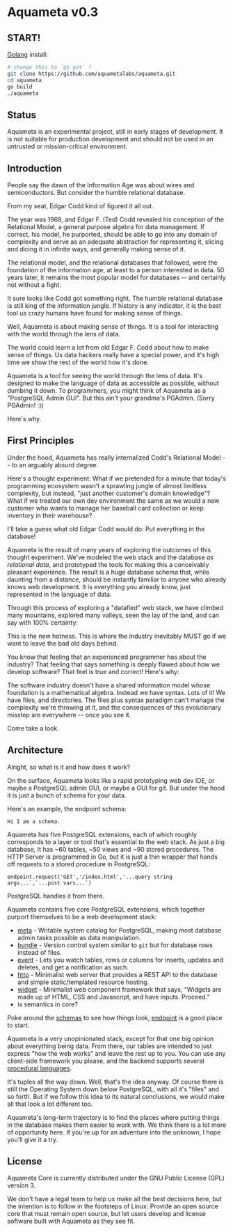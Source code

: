 Aquameta v0.3
=============


START!
------

[Golang](https://golang.org/) install:

```bash
# change this to `go get` ?
git clone https://github.com/aquametalabs/aquameta.git
cd aquameta
go build
./aquameta
```
<!--
{ [Download](http://aquameta.com/download) | [Demo](http://aquameta.com/demo) | [Documentation](http://aquameta.org/docs) }
-----------------------------------------------
-->

Status
------

Aquameta is an experimental project, still in early stages of development.  It is not suitable for production development and should not be used in an untrusted or mission-critical environment.

Introduction
------------

People say the dawn of the Information Age was about wires and semiconductors.  But consider the humble relational database.

From my seat, Edgar Codd kind of figured it all out.

The year was 1969, and Edgar F. (Ted) Codd revealed his conception of the Relational Model, a general purpose algebra for data management.  If correct, his model, he purported, should be able to go into any domain of complexity and serve as an adequate abstraction for representing it, slicing and dicing it in infinite ways, and generally making sense of it.

The relational model, and the relational databases that followed, were the foundation of the information age, at least to a person interested in data.  50 years later, it remains the most popular model for databases -- and certainly not without a fight.

It sure looks like Codd got something right.  The humble relational database is still king of the information jungle.  If history is any indicator, it is the best tool us crazy humans have found for making sense of things.

Well, Aquameta is about making sense of things.  It is a tool for interacting with the world through the lens of data.

The world could learn a lot from old Edgar F. Codd about how to make sense of things.  Us data hackers really have a special power, and it's high time we show the rest of the world how it's done.

Aquameta is a tool for seeing the world through the lens of data.  It's designed to make the language of data as accessible as possible, without dumbing it down.  To programmers, you might think of Aquameta as a "PostgreSQL Admin GUI".  But this ain't your grandma's PGAdmin.  (Sorry PGAdmin! :))

Here's why.


First Principles
---------------

Under the hood, Aquameta has really internalized Codd's Relational Model -- to an arguably absurd degree.

Here's a thought experiment:  What if we pretended for a minute that today's programming ecosystem wasn't a sprawling jungle of almost limitless complexity, but instead, "just another customer's domain knowledge"?  What if we treated our own dev environment the same as we would a new customer who wants to manage her baseball card collection or keep inventory in their warehouse?  

I'll take a guess what old Edgar Codd would do:  Put everything in the database!

Aquameta is the result of many years of exploring the outcomes of this thought experiment.  We've modeled the web stack and the database *as relational data*, and prototyped the tools for making this a conceivably pleasant experience.  The result is a huge database schema that, while daunting from a distance, should be instantly familiar to anyone who already knows web development.  It is everything you already know, just represented in the language of data.

Through this process of exploring a "datafied" web stack, we have climbed many mountains, explored many valleys, seen the lay of the land, and can say with 100% certainty:

This is the new hotness.  This is where the industry inevitably MUST go if we want to leave the bad old days behind.

You know that feeling that an experienced programmer has about the industry?  That feeling that says something is deeply flawed about how we develop software?  That feel is true and correct!  Here's why:

The software industry doesn't have a shared information model whose foundation is a mathematical algebra.  Instead we have syntax.  Lots of it!  We have files, and directories.  The files plus syntax paradigm can't manage the complexity we're throwing at it, and the consequences of this evolutionary misstep are everywhere -- once you see it.

Come take a look.


Architecture
------------

Alright, so what is it and how does it work?

On the surface, Aquameta looks like a rapid prototyping web dev IDE, or maybe a PostgreSQL admin GUI, or maybe a GUI for git.  But under the hood it is just a bunch of schema for your data.

Here's an example, the endpoint schema:

`Hi I am a schema.`

Aquameta has five PostgreSQL extensions, each of which roughly corresponds to a layer or tool that's essential to the web stack.  As just a big database, It has ~60 tables, ~50 views and ~90 stored procedures.  The HTTP Server is programmed in Go, but it is just a thin wrapper that hands off requests to a stored procedure in PostgreSQL:


```
endpoint.request('GET','/index.html','...query string args...`,`...post vars...`)
```
PostgreSQL handles it from there.


Aquameta contains five core PostgreSQL extensions, which together purport themselves to be a web development stack:

- [meta](extensions/meta) - Writable system catalog for PostgreSQL, making most database admin tasks possible as data manipulation.
- [bundle](extensions/bundle) - Version control system similar to `git` but for database rows instead of files.
- [event](extensions/event) - Lets you watch tables, rows or columns for inserts, updates and deletes, and get a notification as such.
- [http](extensions/endpoint) - Minimalist web server that provides a REST API to the database and simple static/templated resource hosting.
- [widget](extensions/widget) - Minimalist web component framework that says, "Widgets are made up of HTML, CSS and Javascript, and have inputs.  Proceed."
- is semantics in core?

Poke around the [schemas]() to see how things look, [endpoint]() is a good place to start.

Aquameta is a very unopinionated stack, except for that one big opinion about everything being data.  From there, our tables are intended to just express "how the web works" and leave the rest up to you.  You can use any client-side framework you please, and the backend supports several [procedural languages]().

It's tuples all the way down.  Well, that's the idea anyway.  Of course there is still the Operating System down below PostgreSQL, with all it's "files" and so forth.  But if we follow this idea to its natural conclusions, we would make all that look a lot different too.

Aquameta's long-term trajectory is to find the places where putting things in the database makes them easier to work with.  We think there is a lot more of opportunity here.  If you're up for an adventure into the unknown, I hope you'll give it a try.


License
-------

Aquameta Core is currently distributed under the GNU Public License (GPL) version 3.

We don't have a legal team to help us make all the best decisions here, but the intention is to follow in the footsteps of Linux:  Provide an open source core that must remain open source, but let users develop and license software built with Aquameta as they see fit.

